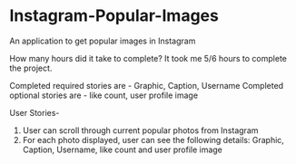 Instagram-Popular-Images
========================

An application to get popular images in Instagram

How many hours did it take to complete?
It took me 5/6 hours to complete the project.

Completed required stories are - Graphic, Caption, Username
Completed optional stories are - like count, user profile image


User Stories- 

1. User can scroll through current popular photos from Instagram
2. For each photo displayed, user can see the following details:
Graphic, Caption, Username, like count and user profile image



